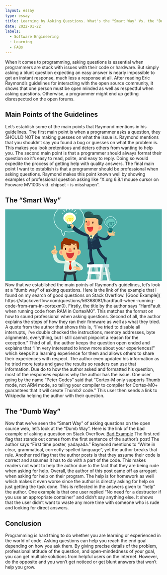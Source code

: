 ```yaml
---
layout: essay
type: essay
title: Learning by Asking Questions. What's the "Smart Way" Vs. the "Dumb Way"?
date: 2022-01-22
labels:
  - Software Engineering
  - Learning
  - FAQs
---
```


When it comes to programming, asking questions is essential when programmers are stuck with issues with their code or hardware. But simply asking a blunt question expecting an easy answer is nearly impossible to get an instant response, much less a response at all. After reading Eric Raymond’s guidelines for interacting with the open source community, it shows that one person must be open minded as well as respectful when asking questions. Otherwise, a programmer might end up getting disrespected on the open forums. 

## Main Points of the Guidelines

Let’s establish some of the main points that Raymond mentions in his guidelines. The first main point is when a programmer asks a question, they SHOULD NOT be making guesses on what the issue is. Raymond mentions that you shouldn’t say you found a bug or guesses on what the problem is. This makes you look pretentious and deters others from wanting to help you. The second main point is that a programmer should always format their question so it’s easy to read, polite, and easy to reply. Doing so would expedite the process of getting help with quality answers. The final main point I want to establish is that a programmer should be professional when asking questions. Raymond makes this point known well by showing examples of professional question asking like “X.org 6.8.1 mouse cursor on Fooware MV1005 vid. chipset - is misshapen”.

## The “Smart Way” 
<img class="ui small right floated rounded image" src="../images/smart-goals.png">
Now that we established the main points of Raymond’s guidelines, let’s look at a “dumb way” of asking questions. Here is the link of the example that I found on my search of good questions on Stack Overflow. [Good Example]( https://stackoverflow.com/questions/56368081/hardfault-when-running-code-from-ram-in-cortexm0). Firstly, the title by the author says “HardFault when running code from RAM in CortexM0”. This matches the format on how to sound professional when asking questions. Second of all, the author explains the steps of how they ran their firmware as well as what they tried. A quote from the author that shows this is, “I've tried to disable all interrupts, I've double checked the instructions, memory addresses, byte alignments, everything, but I still cannot pinpoint a reason for the exception.”  Third of all, the author keeps the question open ended and explains that “I'm very interested to know more about your experiences!” which keeps it a learning experience for them and allows others to share their experiences with respect. The author even updated his information as he tried more tests and gave the results so readers can use that information. 
Due do to how the author asked and formatted his question, most of the responses explains why the author has the issue. One user going by the name “Peter Codes” said that “Cortex-M only supports Thumb mode, not ARM mode, so telling your compiler to compiler for Cortex-M0+ guarantees that it will create Thumb2 code.” This user then sends a link to Wikipedia helping the author with their question. 

## The “Dumb Way”

Now that we’ve seen the “Smart Way” of asking questions on the open source web, let’s look at the “Dumb Way”. Here is the link of the bad example of asking a question on Stack Overflow. [Bad Example]( https://stackoverflow.com/questions/12683317/c-having-issue-with-class-destructor-deallocating-a-2d-array) The first red flag that stands out comes from the first sentence of the author’s post! The author says “First time poster, yadayada.” Raymond mentions to “Write in clear, grammatical, correctly-spelled language”, yet the author breaks that rule. Another red flag that the author posts is that they assume their code is correct and assumes it has to do with a part of the code. This makes readers not want to help the author due to the fact that they are being rude when asking for help.
Overall, the author of this post came off as arrogant when asking for help on their program. The help is for homework as well which makes it even worse since the author is directly asking for help on just getting the task done. This is reflected in the answers given to “help” the author. One example is that one user replied “No need for a destructor if you use an appropriate container” and didn’t say anything else. It shows that the user didn’t want to waste any more time with someone who is rude and looking for direct answers. 

## Conclusion

Programming is hard thing to do whether you are learning or experienced in the world of code. Asking questions can help you reach the end goal depending on how you ask them. By giving precise details of the problem, professional attitude of the question, and open-mindedness of your goal, you can get multiple solutions from helpful users on the internet. However, do the opposite and you won’t get noticed or get blunt answers that won’t help you grow. 
